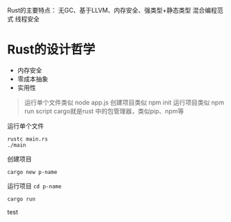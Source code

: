 Rust的主要特点：
无GC、基于LLVM、内存安全、强类型+静态类型
混合编程范式
线程安全

# Rust的设计哲学

- 内存安全
- 零成本抽象
- 实用性

> 运行单个文件类似 node app.js
> 创建项目类似 npm init 运行项目类似 npm run script
> cargo就是rust 中的包管理器，类似pip、npm等

运行单个文件
```shell
rustc main.rs
./main
```

创建项目

`cargo new p-name`

运行项目
`cd p-name`

`cargo run`

test
